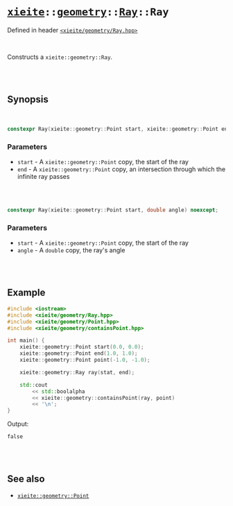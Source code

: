 # [`xieite`](../../../README.md)`::`[`geometry`](../../../docs/geometry.md)`::`[`Ray`](../../../docs/geoemtry/Ray.md)`::Ray`
Defined in header [`<xieite/geometry/Ray.hpp>`](../../../include/xieite/geometry/Ray.hpp)

<br/>

Constructs a `xieite::geometry::Ray`.

<br/><br/>

## Synopsis

<br/>

```cpp
constexpr Ray(xieite::geometry::Point start, xieite::geometry::Point end) noexcept;
```
### Parameters
- `start` - A `xieite::geometry::Point` copy, the start of the ray
- `end` - A `xieite::geometry::Point` copy, an intersection through which the infinite ray passes

<br/><br/>

```cpp
constexpr Ray(xieite::geometry::Point start, double angle) noexcept;
```
### Parameters
- `start` - A `xieite::geometry::Point` copy, the start of the ray
- `angle` - A `double` copy, the ray's angle

<br/><br/>

## Example
```cpp
#include <iostream>
#include <xieite/geometry/Ray.hpp>
#include <xieite/geometry/Point.hpp>
#include <xieite/geometry/containsPoint.hpp>

int main() {
	xieite::geometry::Point start(0.0, 0.0);
	xieite::geometry::Point end(1.0, 1.0);
	xieite::geometry::Point point(-1.0, -1.0);

	xieite::geometry::Ray ray(stat, end);

	std::cout
		<< std::boolalpha
		<< xieite::geometry::containsPoint(ray, point)
		<< '\n';
}
```
Output:
```
false
```

<br/><br/>

## See also
- [`xieite::geometry::Point`](../../../docs/geometry/Point.md)

